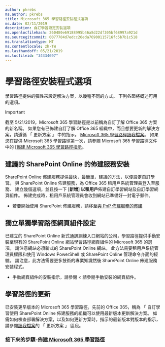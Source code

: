 ```yaml
---
author: pkrebs
ms.author: pkrebs
title: Microsoft 365 學習路徑安裝程式選項
ms.date: 02/11/2019
description: 自訂學習設定安裝選項
ms.openlocfilehash: 260480e69188995b46a8d22df305bf68997a921d
ms.sourcegitcommit: 0077704d7edcc26eda76900115716fc5b7b1c518
ms.translationtype: MT
ms.contentlocale: zh-TW
ms.lasthandoff: 05/21/2019
ms.locfileid: "34334697"
---
```

# <a name="learning-pathways-setup-options"></a>學習路徑安裝程式選項
學習路徑提供的彈性來設定解決方案，以幾種不同的方式。 下列各節將概述可用的選項。

> [!IMPORTANT]
> 截至 5/21/2019，Microsoft 365 學習路徑是以前稱為自訂了解 Office 365 方案的新名稱。 如果您有已佈建自訂了解 Office 365 組織中，而且想要更新的解決方案，請遵循 「 更新方案 」 中的指示， [Microsoft 365 學習路徑讀我檔案](https://github.com/pnp/custom-learning-office-365)。 如果您在提供 Microsoft 365 學習路徑第一次，請參閱 Microsoft 365 學習路徑文件中的 [[佈建 Microsoft 365 學習路徑指示]( https://docs.microsoft.com/en-us/office365/customlearning/custom_provision)。  


## <a name="recommended---sharepoint-online-provisioning-service-setup"></a>建議的 SharePoint Online 的佈建服務安裝 
SharePoint Online 佈建服務提供最快，最簡單，建議的方法，以便設定自訂學習。 與 SharePoint Online 佈建服務，為 Office 365 租用戶系統管理員登入至服務、 建立幾個選項，並且按一下 [**新增] 以租用戶**佈建自訂學習網站及自訂學習網頁組件。 佈建完成時，租用戶系統管理員會收到網站已準備好一封電子郵件。 

- 若要開始使用 SharePoint 佈建服務，請移至[與 PnP 佈建服務的佈建](custom_provision.md)   

## <a name="stand-alone-learning-pathways-web-part-setup"></a>獨立單獨學習路徑網頁組件設定
已建立的 SharePoint Online 新式通訊訓練入口網站的公司，學習路徑提供手動安裝至現有的 SharePoint Online 網站學習路徑網頁組件的 Microsoft 365 的選項。 請注意網站必須新式的 SharePoint Online 網站。 此方法需要租用戶系統管理員權限和使用 Windows PowerShell 或 SharePoint Online 管理命令介面的經驗。 請注意，此方法需要更多技術的專業知識然後 SharePoint Online 佈建服務安裝程式。

- 手動網頁組件的安裝指示，請參閱 < 請參閱<b0>手動安裝的網頁組件</b0>。 

## <a name="update-learning-pathways"></a>學習路徑的更新
已安裝更早版本的 Microsoft 365 學習路徑，先前的 Office 365，稱為 「 自訂學習使用 SharePoint Online 佈建服務的組織可以使用最新版本更新解決方案。 如需如何檢查部署解決方案，以及如何更新方案時，指示的最新版本對版本的指示，請參閱[讀我檔案](https://github.com/pnp/custom-learning-office-365/blob/master/README.md)的 「 更新方案 」 區段。

### <a name="next-steps---provision-microsoft-365-learning-pathwayscustomprovisionmd"></a>接下來的步驟-[佈建 Microsoft 365 學習路徑](custom_provision.md)

